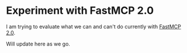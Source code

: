 # Experiment with FastMCP 2.0
I am trying to evaluate what we can and can't do currently with [FastMCP 2.0](https://github.com/jlowin/fastmcp).

Will update here as we go.